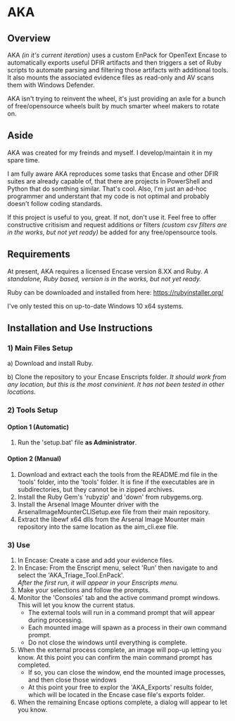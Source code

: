 # AKA

## Overview

AKA *(in it's current iteration)* uses a custom EnPack for OpenText Encase to automatically exports useful DFIR artifacts and then triggers a set of Ruby scripts to automate parsing and filtering those artifacts with additional tools.  It also mounts the associated evidence files as read-only and AV scans them with Windows Defender.  

AKA isn't trying to reinvent the wheel, it's just providing an axle for a bunch of free/opensource wheels built by much smarter wheel makers to rotate on.

## Aside

AKA was created for my freinds and myself.  I develop/maintain it in my spare time.  

I am fully aware AKA reproduces some tasks that Encase and other DFIR suites are already capable of, that there are projects in PowerShell and Python that do somthing similar.  That's cool.  Also, I'm just an ad-hoc programmer and understant that my code is not optimal and probably doesn't follow coding standards.

If this project is useful to you, great.  If not, don't use it.  Feel free to offer constructive critisism and request additions or filters *(custom csv filters are in the works, but not yet ready)* be added for any free/opensource tools.

## Requirements

At present, AKA requires a licensed Encase version 8.XX and Ruby.  *A standalone, Ruby based, version is in the works, but not yet ready.*

Ruby can be downloaded and installed from here:
https://rubyinstaller.org/

I've only tested this on up-to-date Windows 10 x64 systems.

## Installation and Use Instructions

### 1) Main Files Setup
a) Download and install Ruby.

b) Clone the repository to your Encase Enscripts folder. 
*It should work from any location, but this is the most convinient. It has not been tested in other locations.*

### 2) Tools Setup

#### Option 1 (Automatic) 
1) Run the 'setup.bat' file **as Administrator**.

#### Option 2 (Manual)
1) Download and extract each the tools from the README.md file in the 'tools' folder, into the 'tools' folder.  It is fine if the executables are in subdirectories, but they cannot be in zipped archives.
2) Install the Ruby Gem's 'rubyzip' and 'down' from rubygems.org.
3) Install the Arsenal Image Mounter driver with the ArsenalImageMounterCLISetup.exe file from their main repository.
4) Extract the libewf x64 dlls from the Arsenal Image Mounter main repository into the same location as the aim_cli.exe file.

### 3) Use
1) In Encase: Create a case and add your evidence files.
2) In Encase: From the Enscript menu, select 'Run' then navigate to and select the 'AKA_Triage_Tool.EnPack'.  
   *After the first run, it will appear in your Enscripts menu.*
3) Make your selections and follow the prompts.
4) Monitor the 'Consoles' tab and the active command prompt windows.  This will let you know the current status.
   * The external tools will run in a command prompt that will appear during processing.  
   * Each mounted image will spawn as a process in their own command prompt.
   * Do not close the windows until everything is complete.
5) When the external process complete, an image will pop-up letting you know. At this point you can confirm the main command prompt has completed.  
   * If so, you can close the window, end the mounted image processes, and then close those windows
   * At this point your free to explor the 'AKA_Exports' results folder, which will be located in the Encase case file's exports folder.
6) When the remaining Encase options complete, a dialog will appear to let you know.
